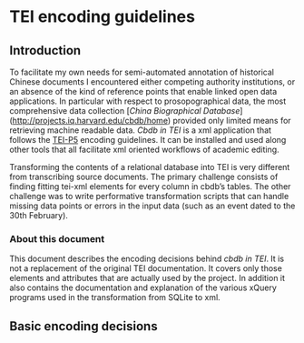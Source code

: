 # TEI encoding guidelines

## Introduction
To facilitate my own needs for semi-automated annotation of historical Chinese documents I encountered either competing authority institutions, or an absence of the kind of reference points that enable linked open data applications. In particular with respect to prosopographical data, the most comprehensive data collection [*China Biographical Database*] (http://projects.iq.harvard.edu/cbdb/home) provided only limited means for retrieving machine readable data. *Cbdb in TEI* is a xml application that follows the [TEI-P5](http://www.tei-c.org/release/doc/tei-p5-doc/en/html/ST.html) encoding guidelines. It can be installed and used along other tools that all facilitate xml oriented workflows of academic editing. 

Transforming the contents of a relational database  into TEI is very different from transcribing source documents. The primary challenge consists of finding fitting tei-xml elements for every column in cbdb’s tables. The other challenge was to write performative transformation scripts that can handle missing data points or errors in the input data (such as an event dated to the 30th February).

### About this document
This document describes the encoding decisions behind *cbdb in TEI*. It is not a replacement of the original TEI documentation. It covers only those elements and attributes that are actually used by the project. In addition it also contains the documentation and explanation of the various xQuery programs used in the transformation from SQLite to xml. 

## Basic encoding decisions
 